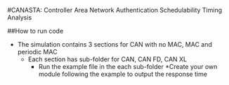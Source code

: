 #CANASTA: Controller Area Network Authentication Schedulability Timing Analysis

##How to run code

* The simulation contains 3 sections for CAN with no MAC, MAC and periodic MAC
    * Each section has sub-folder for CAN, CAN FD, CAN XL
        * Run the example file in the each sub-folder 
    *Create your own module following the example to output the response time
          



